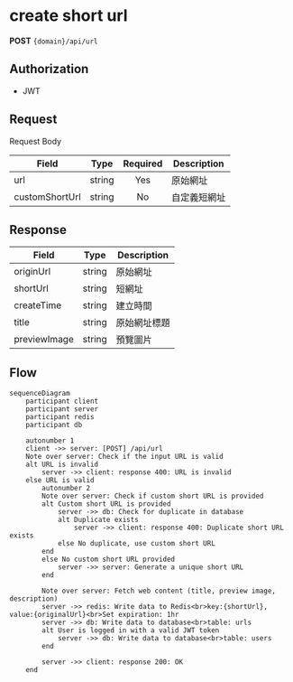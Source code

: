 # create short url

**POST** `{domain}/api/url`

## Authorization

* JWT

## Request

Request Body

| Field  | Type   | Required | Description |
| ------ | ------ | :------: | ----------- |
| url    | string | Yes      | 原始網址 |
| customShortUrl    | string | No      | 自定義短網址 |

## Response

| Field   | Type   | Description |
| ------- | ------ | ----------- |
| originUrl  | string | 原始網址 |
| shortUrl    | string | 短網址 |
| createTime    | string | 建立時間 |
| title    | string | 原始網址標題 |
| previewImage | string | 預覽圖片 |

## Flow

```mermaid
sequenceDiagram
    participant client
    participant server
    participant redis
    participant db
    
    autonumber 1
    client ->> server: [POST] /api/url
    Note over server: Check if the input URL is valid
    alt URL is invalid
        server ->> client: response 400: URL is invalid
    else URL is valid
        autonumber 2
        Note over server: Check if custom short URL is provided
        alt Custom short URL is provided
            server ->> db: Check for duplicate in database
            alt Duplicate exists
                server ->> client: response 400: Duplicate short URL exists
            else No duplicate, use custom short URL
        end
        else No custom short URL provided
            server ->> server: Generate a unique short URL
        end

        Note over server: Fetch web content (title, preview image, description)
        server ->> redis: Write data to Redis<br>key:{shortUrl}, value:{originalUrl}<br>Set expiration: 1hr
        server ->> db: Write data to database<br>table: urls
        alt User is logged in with a valid JWT token
            server ->> db: Write data to database<br>table: users
        end
        
        server ->> client: response 200: OK
    end

```
